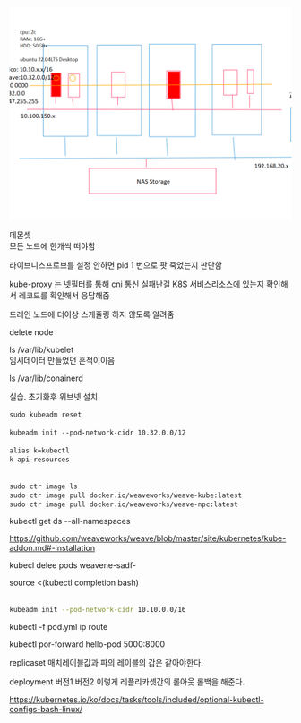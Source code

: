 #

![교육장](../교육장-네트워크-구성환경.png)


데몬셋  
모든 노드에 한개씩 떠야함

라이브니스프로브를 설정 안하면 pid 1 번으로 팟 죽었는지 판단함

kube-proxy 는 넷필터를 통해 cni 통신 실패난걸 K8S 서비스리소스에 있는지 확인해서 레코드를 확인해서 응답해줌


드레인
노드에 더이상 스케쥴링 하지 않도록 알려줌

delete node


ls /var/lib/kubelet  
임시데이터 만들었던 흔적이이음

ls /var/lib/conainerd  


실습. 초기화후 위브넷 설치
```
sudo kubeadm reset

kubeadm init --pod-network-cidr 10.32.0.0/12

alias k=kubectl
k api-resources


sudo ctr image ls
sudo ctr image pull docker.io/weaveworks/weave-kube:latest
sudo ctr image pull docker.io/weaveworks/weave-npc:latest
```

kubectl get ds --all-namespaces


https://github.com/weaveworks/weave/blob/master/site/kubernetes/kube-addon.md#-installation 

kubecl delee pods weavene-sadf-

source <(kubectl completion bash)



```sh

kubeadm init --pod-network-cidr 10.10.0.0/16

```

kubectl -f pod.yml
ip route 

kubectl por-forward hello-pod 5000:8000


replicaset
매치레이블값과 파의 레이블의 갑은 같아야한다.


deployment
버전1 버전2 이렇게 레플리카셋간의 롤아웃 롤백을 해준다.


https://kubernetes.io/ko/docs/tasks/tools/included/optional-kubectl-configs-bash-linux/